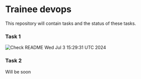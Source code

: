 # Trainee devops
This repository will contain tasks and the status of these tasks.

### Task 1
![Check README](https://github.com/vasyldmitrovich/trainee_devops_tasks/actions/workflows/task1.yml/badge.svg) Wed Jul  3 15:29:31 UTC 2024
### Task 2
Will be soon

